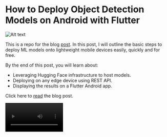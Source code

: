 # How to Deploy Object Detection Models on Android with Flutter



![Alt text](https://dicksonneoh.com/images/portfolio/how_to_deploy_od_models_on_android_with_flutter/post_image.png "a title")

This is a repo for the blog [post](https://dicksonneoh.com/portfolio/how_to_deploy_od_models_on_android_with_flutter/).
In this post, I will outline the basic steps to deploy ML models onto lightweight mobile devices easily, quickly and for free.

By the end of this post, you will learn about:

+ Leveraging Hugging Face infrastructure to host models.
+ Deploying on any edge device using REST API.
+ Displaying the results on a Flutter Android app.

Click here to [read](https://dicksonneoh.com/portfolio/how_to_deploy_od_models_on_android_with_flutter/) the blog post.

<video src="https://github.com/dnth/dl-android-hf-blogpost/blob/main/output.mp4?raw=true" width=180/>
